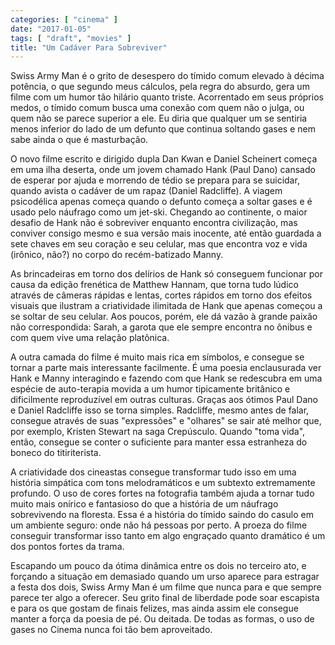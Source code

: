 ```yaml
---
categories: [ "cinema" ]
date: "2017-01-05"
tags: [ "draft", "movies" ]
title: "Um Cadáver Para Sobreviver"
---
```

Swiss Army Man é o grito de desespero do tímido comum elevado à
décima potência, o que segundo meus cálculos, pela regra do absurdo,
gera um filme com um humor tão hilário quanto triste. Acorrentado em
seus próprios medos, o tímido comum busca uma conexão com quem não o
julga, ou quem não se parece superior a ele. Eu diria que qualquer um
se sentiria menos inferior do lado de um defunto que continua soltando
gases e nem sabe ainda o que é masturbação.

O novo filme escrito e dirigido dupla Dan Kwan e Daniel Scheinert começa
em uma ilha deserta, onde um jovem chamado Hank (Paul Dano) cansado de
esperar por ajuda e morrendo de tédio se prepara para se suicidar, quando
avista o cadáver de um rapaz (Daniel Radcliffe). A viagem psicodélica
apenas começa quando o defunto começa a soltar gases e é usado pelo
náufrago como um jet-ski. Chegando ao continente, o maior desafio de
Hank não é sobreviver enquanto encontra civilização, mas conviver
consigo mesmo e sua versão mais inocente, até então guardada a sete
chaves em seu coração e seu celular, mas que encontra voz e vida
(irônico, não?) no corpo do recém-batizado Manny.

As brincadeiras em torno dos delírios de Hank só conseguem funcionar por
causa da edição frenética de Matthew Hannam, que torna tudo lúdico
através de câmeras rápidas e lentas, cortes rápidos em torno dos
efeitos visuais que ilustram a criatividade ilimitada de Hank que apenas
começou a se soltar de seu celular. Aos poucos, porém, ele dá vazão
à grande paixão não correspondida: Sarah, a garota que ele sempre
encontra no ônibus e com quem vive uma relação platônica.

A outra camada do filme é muito mais rica em símbolos, e consegue se
tornar a parte mais interessante facilmente. É uma poesia enclausurada
ver Hank e Manny interagindo e fazendo com que Hank se redescubra em
uma espécie de auto-terapia movida a um humor tipicamente britânico e
dificilmente reproduzível em outras culturas. Graças aos ótimos Paul
Dano e Daniel Radcliffe isso se torna simples. Radcliffe, mesmo antes de
falar, consegue através de suas "expressões" e "olhares" se sair até
melhor que, por exemplo, Kristen Stewart na saga Crepúsculo. Quando
"toma vida", então, consegue se conter o suficiente para manter essa
estranheza do boneco do titiriterista.

A criatividade dos cineastas consegue transformar tudo isso em uma
história simpática com tons melodramáticos e um subtexto extremamente
profundo. O uso de cores fortes na fotografia também ajuda a tornar
tudo muito mais onírico e fantasioso do que a história de um náufrago
sobrevivendo na floresta. Essa é a história do tímido saindo do casulo
em um ambiente seguro: onde não há pessoas por perto. A proeza do filme
conseguir transformar isso tanto em algo engraçado quanto dramático
é um dos pontos fortes da trama.

Escapando um pouco da ótima dinâmica entre os dois no terceiro ato,
e forçando a situação em demasiado quando um urso aparece para
estragar a festa dos dois, Swiss Army Man é um filme que nunca para e
que sempre parece ter algo a oferecer. Seu grito final de liberdade pode
soar escapista e para os que gostam de finais felizes, mas ainda assim
ele consegue manter a força da poesia de pé. Ou deitada. De todas as
formas, o uso de gases no Cinema nunca foi tão bem aproveitado.
